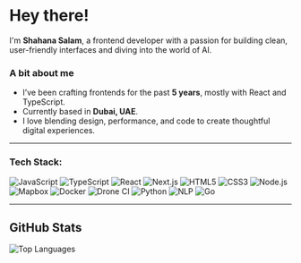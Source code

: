 # Hey there! 
I'm **Shahana Salam**, a frontend developer with a passion for building clean, user-friendly interfaces and diving into the world of AI.

### A bit about me  
- I’ve been crafting frontends for the past **5 years**, mostly with React and TypeScript.  
- Currently based in **Dubai, UAE**.  
- I love blending design, performance, and code to create thoughtful digital experiences.

---

### Tech Stack:
![JavaScript](https://img.shields.io/badge/JavaScript-333333?style=flat&logo=javascript&logoColor=F7DF1E) ![TypeScript](https://img.shields.io/badge/TypeScript-333333?style=flat&logo=typescript&logoColor=3178C6) ![React](https://img.shields.io/badge/React-333333?style=flat&logo=react&logoColor=61DAFB) ![Next.js](https://img.shields.io/badge/Next.js-333333?style=flat&logo=nextdotjs&logoColor=FFFFFF) ![HTML5](https://img.shields.io/badge/HTML5-333333?style=flat&logo=html5&logoColor=E34F26) ![CSS3](https://img.shields.io/badge/CSS3-333333?style=flat&logo=css3&logoColor=1572B6) ![Node.js](https://img.shields.io/badge/Node.js-333333?style=flat&logo=node.js&logoColor=339933) ![Mapbox](https://img.shields.io/badge/Mapbox-333333?style=flat&logo=mapbox&logoColor=00ADFF) ![Docker](https://img.shields.io/badge/Docker-333333?style=flat&logo=docker&logoColor=2496ED) ![Drone CI](https://img.shields.io/badge/Drone_CI-333333?style=flat&logo=drone&logoColor=00C6FF) ![Python](https://img.shields.io/badge/Python-333333?style=flat&logo=python&logoColor=3776AB) ![NLP](https://img.shields.io/badge/NLP-333333?style=flat&logo=robot-framework&logoColor=FF6F00) ![Go](https://img.shields.io/badge/Go-333333?style=flat&logo=go&logoColor=00ADD8)


---

## GitHub Stats  

![Top Languages](https://github-readme-stats.vercel.app/api/top-langs/?username=shahana308&layout=compact&theme=radical)  
